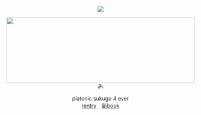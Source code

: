 <div align = "center">

![](https://komarev.com/ghpvc/?username=zyvism&style=plastic&color=grey&label=_✰_&base=1000)
  
<img src="https://files.catbox.moe/vpdgjx.png" width="500" height="175">
<br>
𝜗ৎ

platonic sukugo 4 ever<br>
<a href="https://rentry.co/1nfiniteshrine">rentry</a>　<a href="https://getou.atabook.org">新book</a>
